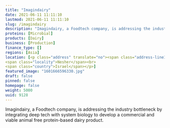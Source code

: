 ```yaml
---
title: "Imagindairy"
date: 2021-06-11 11:11:10
lastmod: 2021-06-11 11:11:10
slug: /imagindairy
description: "Imagindairy, a Foodtech company, is addressing the industry bottleneck by integrating deep tech with system biology to develop a commercial and viable animal free protein-based dairy product."
proteins: [Microbial]
products: [Dairy]
business: [Production]
finance_type: []
regions: [Asia]
location: [<p class="address" translate="no"><span class="address-line1">Netiv HaTrashim</span><br>
<span class="locality">Nesher</span><br>
<span class="country">Israel</span></p>]
featured_image: "1601666596330.jpg"
draft: false
pinned: false
homepage: false
weight: 5000
uuid: 9128
---
```

<p>Imagindairy, a Foodtech company, is addressing the industry bottleneck by integrating deep tech with system biology to develop a commercial and viable animal free protein-based dairy product.</p>
